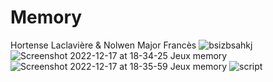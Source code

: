 # Memory
Hortense Laclavière & Nolwen Major Francès
![bsizbsahkj](https://user-images.githubusercontent.com/115166022/208254336-22e41ca5-3b09-40af-a259-566b5845db78.png)
![Screenshot 2022-12-17 at 18-34-25 Jeux memory](https://user-images.githubusercontent.com/115166022/208254338-70efb5cd-e50e-455a-9109-d3ba39e54e2a.png)
![Screenshot 2022-12-17 at 18-35-59 Jeux memory](https://user-images.githubusercontent.com/115166022/208254340-cfa5b6da-4409-4501-85aa-2688dc309a7b.png)
![script](https://user-images.githubusercontent.com/115166022/208254341-45c98ebb-8e5b-4019-9b0a-ffd48be05846.png)
